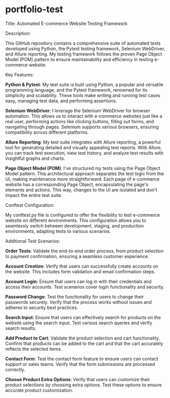 # portfolio-test
Title: Automated E-commerce Website Testing Framework

Description:

This GitHub repository contains a comprehensive suite of automated tests developed using Python, the Pytest testing framework, Selenium WebDriver, and Allure reporting. My testing framework follows the proven Page Object Model (POM) pattern to ensure maintainability and efficiency in testing e-commerce website.

Key Features:

**Python & Pytest**: My test suite is built using Python, a popular and versatile programming language, and the Pytest framework, renowned for its simplicity and scalability. These tools make writing and running test cases easy, managing test data, and performing assertions.

**Selenium WebDriver**: I leverage the Selenium WebDriver for browser automation. This allows us to interact with e-commerce websites just like a real user, performing actions like clicking buttons, filling out forms, and navigating through pages. Selenium supports various browsers, ensuring compatibility across different platforms.

**Allure Reporting**: My test suite integrates with Allure reporting, a powerful tool for generating detailed and visually appealing test reports. With Allure, you can track test execution, view test history, and analyze test results with insightful graphs and charts.

**Page Object Model (POM)**: I've structured my tests using the Page Object Model pattern. This architectural approach separates the test logic from the UI, making maintenance more straightforward. Each page of e-commerce website has a corresponding Page Object, encapsulating the page's elements and actions. This way, changes to the UI are isolated and don't impact the entire test suite.

Conftest Configuration:

My conftest.py file is configured to offer the flexibility to test e-commerce website on different environments. This configuration allows you to seamlessly switch between development, staging, and production environments, adapting tests to various scenarios.

Additional Test Scenarios:

**Order Tests**: Validate the end-to-end order process, from product selection to payment confirmation, ensuring a seamless customer experience.

**Account Creation**: Verify that users can successfully create accounts on the website. This includes form validation and email confirmation steps.

**Account Login**: Ensure that users can log in with their credentials and access their accounts. Test scenarios cover login functionality and security.

**Password Change**: Test the functionality for users to change their passwords securely. Verify that the process works without issues and adheres to security best practices.

**Search Input**: Ensure that users can effectively search for products on the website using the search input. Test various search queries and verify search results.

**Add Product to Cart**: Validate the product selection and cart functionality. Confirm that products can be added to the cart and that the cart accurately reflects the selected items.

**Contact Form**: Test the contact form feature to ensure users can contact support or sales teams. Verify that the form submissions are processed correctly.

**Choose Product Extra Options**: Verify that users can customize their product selections by choosing extra options. Test these options to ensure accurate product customization.
